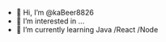 - 👋 Hi, I’m @kaBeer8826
- 👀 I’m interested in ...
- 🌱 I’m currently learning Java /React /Node



<!---
kaBeer8826/kaBeer8826 is a ✨ special ✨ repository because its `README.md` (this file) appears on your GitHub profile.
You can click the Preview link to take a look at your changes.
--->
